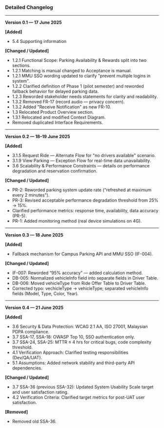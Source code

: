 ### Detailed Changelog

---

**Version 0.1 — 17 June 2025**

**\[Added]**

* 5.4 Supporting information

**\[Changed / Updated]**

* 1.2.1 Functional Scope: Parking Availability & Rewards split into two sections.
* 1.2.1 Matching is manual changed to Acceptance is manual.
* 1.2.1 MMU SSO wording updated to clarify "prevent multiple logins in system".
* 1.2.2 Clarified definition of Phase 1 (pilot semester) and reworded fallback behavior for delayed parking data.
* 1.2.3 Reworded stakeholder needs statements for clarity and readability.
* 1.3.2 Removed FR-17 (record audio — privacy concern).
* 1.3.2 Added "Receive Notification" as new FR-10.
* 1.3 Relocated Product Overview section.
* 1.3.1 Relocated and modified Context Diagram.
* Removed duplicated Interface Requirements.

---

**Version 0.2 — 18–19 June 2025**

**\[Added]**

* 3.1.5 Request Ride — Alternate Flow for "no drivers available" scenario.
* 3.1.9 View Parking — Exception Flow for real-time data unavailability.
* 3.6 Scalability & Performance Constraints — details on performance degradation and reservation confirmation.

**\[Changed / Updated]**

* PR-2: Reworded parking system update rate (“refreshed at maximum every 2 minutes").
* PR-3: Revised acceptable performance degradation threshold from 25% → 15%.
* Clarified performance metrics: response time, availability, data accuracy (PR-5).
* PR-1: Added monitoring method (real device simulations on 4G).

---

**Version 0.3 — 18 June 2025**

**\[Added]**

* Fallback mechanism for Campus Parking API and MMU SSO (IF-004).

**\[Changed / Updated]**

* IF-007: Reworded “95% accuracy” — added calculation method.
* DB-005: Normalized vehicleInfo field into separate fields in Driver Table.
* DB-006: Moved vehicleType from Ride Offer Table to Driver Table.
* Corrected typo: vechicleType → vehicleType; separated vehicleInfo fields (Model, Type, Color, Year).

---

**Version 0.4 — 21 June 2025**

**\[Added]**

* 3.6 Security & Data Protection: WCAG 2.1 AA, ISO 27001, Malaysian PDPA compliance.
* 3.7 SSA-17, SSA-18: OWASP Top 10, SSO authentication only.
* 3.7 SSA-24, SSA-25: MTTR ≤ 4 hrs for critical bugs, code complexity threshold.
* 4.1 Verification Approach: Clarified testing responsibilities (Dev/QA/UAT).
* 5.1 Assumptions: Added network stability and third-party API dependencies.

**\[Changed / Updated]**

* 3.7 SSA-36 (previous SSA-32): Updated System Usability Scale target and user satisfaction rating.
* 4.2 Verification Criteria: Clarified target metrics for post-UAT user satisfaction.

**\[Removed]**

* Removed old SSA-36.
